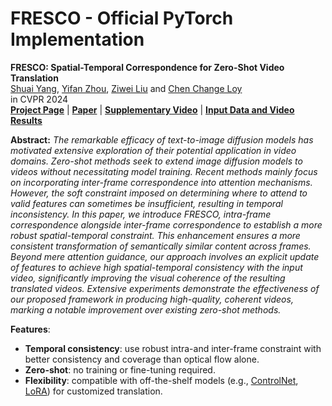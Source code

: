 # FRESCO - Official PyTorch Implementation


**FRESCO: Spatial-Temporal Correspondence for Zero-Shot Video Translation**<br>
[Shuai Yang](https://williamyang1991.github.io/), [Yifan Zhou](https://zhouyifan.net/), [Ziwei Liu](https://liuziwei7.github.io/) and [Chen Change Loy](https://www.mmlab-ntu.com/person/ccloy/)<br>
in CVPR 2024 <br>
[**Project Page**]() | [**Paper**]() | [**Supplementary Video**]() | [**Input Data and Video Results**]() <br>

**Abstract:** *The remarkable efficacy of text-to-image diffusion models has motivated extensive exploration of their potential application in video domains.
Zero-shot methods seek to extend image diffusion models to videos without necessitating model training.
Recent methods mainly focus on incorporating inter-frame correspondence into attention mechanisms. However, the soft constraint imposed on determining where to attend to valid features can sometimes be insufficient, resulting in temporal inconsistency.
In this paper, we introduce FRESCO, intra-frame correspondence alongside inter-frame correspondence to establish a more robust spatial-temporal constraint. This enhancement ensures a more consistent transformation of semantically similar content across frames. Beyond mere attention guidance, our approach involves an explicit update of features to achieve high spatial-temporal consistency with the input video, significantly improving the visual coherence of the resulting translated videos.
Extensive experiments demonstrate the effectiveness of our proposed framework in producing high-quality, coherent videos, marking a notable improvement over existing zero-shot methods.*

**Features**:<br>
- **Temporal consistency**: use robust intra-and inter-frame constraint with better consistency and coverage than optical flow alone.
- **Zero-shot**: no training or fine-tuning required.
- **Flexibility**: compatible with off-the-shelf models (e.g., [ControlNet](https://github.com/lllyasviel/ControlNet), [LoRA](https://civitai.com/)) for customized translation.


